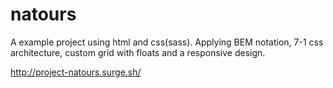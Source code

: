 # natours
A example project using html and css(sass). Applying BEM notation, 7-1 css architecture, custom grid with floats  and a responsive design.

http://project-natours.surge.sh/
